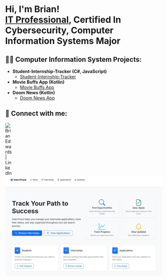 <h1>Hi, I'm Brian! <br/><a href="https://github.com/Briandwards">IT Professional</a>, Certified In Cybersecurity</a>, <a>Computer Information Systems Major</a></h1>

<h2>👨‍💻 Computer Information System Projects:</h2>

- <b>Student-Internship-Tracker (C#, JavaScript)</b>
  - [Student-Internship-Tracker](https://github.com/Briandwards/Student-Internship-Tracker)
- <b>Movie Buffs App (Kotlin)</b>
  - [Movie Buffs App](https://github.com/Briandwards/MovieBuffsApp) 
- <b>Doom News (Kotlin)</b>
  - [Doom News App](https://github.com/Briandwards/DoomNews)

<h2> 🤳 Connect with me:</h2>

[<img align="left" alt="BrianEdwards | LinkedIn" width="22px" src="https://cdn.jsdelivr.net/npm/simple-icons@v3/icons/linkedin.svg" />][linkedin]

[linkedin]: https://linkedin.com/in/brian-edwards-computer-information-systems/

![image alt](https://github.com/Briandwards/Briandwards/blob/main/Screenshot%202025-09-01%20140646.jpg?raw=true)

<!--
**joshmadakor1/joshmadakor1** is a ✨ _special_ ✨ repository because its `README.md` (this file) appears on your GitHub profile.

Here are some ideas to get you started:

- 🔭 I’m currently working on ...
- 🌱 I’m currently learning ...
- 👯 I’m looking to collaborate on ...
- 🤔 I’m looking for help with ...
- 💬 Ask me about ...
- 📫 How to reach me: ...
- 😄 Pronouns: ...
- ⚡ Fun fact: ...
-->
